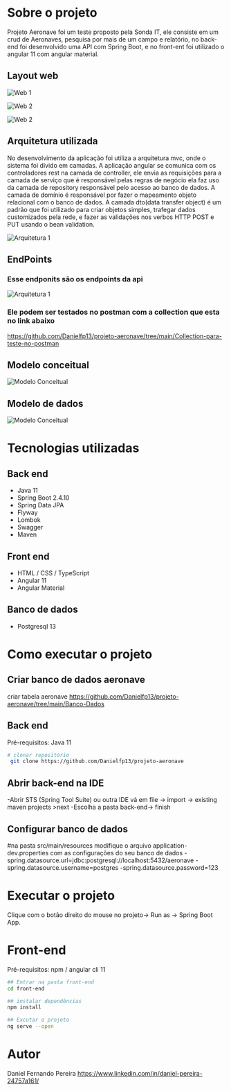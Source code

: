 # Sobre o projeto
Projeto Aeronave foi um teste proposto pela Sonda IT, ele consiste em um crud de Aeronaves, pesquisa por mais de um campo e relatório, no back-end foi desenvolvido uma API com Spring Boot, e no front-ent foi utilizado o angular 11 com angular material.

## Layout web
![Web 1](https://github.com/Danielfp13/projeto-aeronave/blob/main/assents/imagens/cadastro.jpg)

![Web 2](https://github.com/Danielfp13/projeto-aeronave/blob/main/assents/imagens/relatorio.jpg)

![Web 2](https://github.com/Danielfp13/projeto-aeronave/blob/main/assents/imagens/listagem.jpg)

## Arquitetura utilizada
No desenvolvimento da aplicação foi utiliza a arquitetura mvc, onde o sistema foi divido em camadas.
A aplicação angular se comunica com os controladores rest na camada de controller, ele envia as requisições para a camada de serviço que é responsável pelas regras de negócio ela  faz uso da camada de repository responsável pelo acesso ao banco de dados. 
A camada de domínio é responsável por fazer o mapeamento objeto relacional com o banco de dados.
A camada dto(data transfer object) é um padrão que foi utilizado para criar objetos simples, trafegar dados customizados pela rede, e fazer as validações nos verbos HTTP POST e PUT usando o bean validation.

![Arquitetura 1](https://github.com/Danielfp13/projeto-aeronave/blob/main/assents/imagens/arquitetura.jpg)

## EndPoints
### Esse endponits são os endpoints da api
![Arquitetura 1](https://github.com/Danielfp13/projeto-aeronave/blob/main/assents/imagens/endpoint.jpg)

### Ele podem ser testados no postman com a collection que esta no link abaixo
https://github.com/Danielfp13/projeto-aeronave/tree/main/Collection-para-teste-no-postman

## Modelo conceitual
![Modelo Conceitual](https://github.com/Danielfp13/projeto-aeronave/blob/main/assents/imagens/classe.jpg)

## Modelo de dados
![Modelo Conceitual](https://github.com/Danielfp13/projeto-aeronave/blob/main/assents/imagens/modelo-de-dados.jpg)

# Tecnologias utilizadas
## Back end

- Java 11
- Spring Boot 2.4.10
- Spring Data JPA
- Flyway
- Lombok
- Swagger
- Maven
## Front end

- HTML / CSS / TypeScript
- Angular 11
- Angular Material
## Banco de dados

- Postgresql 13

# Como executar o projeto

## Criar banco de dados aeronave

 criar tabela aeronave
 https://github.com/Danielfp13/projeto-aeronave/tree/main/Banco-Dados
 
## Back end

Pré-requisitos: Java 11

```bash
# clonar repositório
 git clone https://github.com/Danielfp13/projeto-aeronave
```
## Abrir back-end na IDE

 -Abrir STS (Spring Tool Suite) ou outra IDE
 vá em  file -> import -> existing maven projects >next
 -Escolha a pasta back-end-> finish
 
## Configurar banco de dados

#na pasta src/main/resources
modifique o arquivo application-dev.properties com as configurações do seu banco de dados
-spring.datasource.url=jdbc:postgresql://localhost:5432/aeronave
-spring.datasource.username=postgres
-spring.datasource.password=123

# Executar o projeto
Clique com o botão direito do mouse no projeto-> Run as -> Spring Boot App.

# Front-end 
Pré-requisitos: npm / angular cli 11

```bash
## Entrar na pasta front-end
cd front-end

## instalar dependências
npm install

## Excutar o projeto
ng serve --open

```

# Autor
Daniel Fernando Pereira
https://www.linkedin.com/in/daniel-pereira-24757a161/

